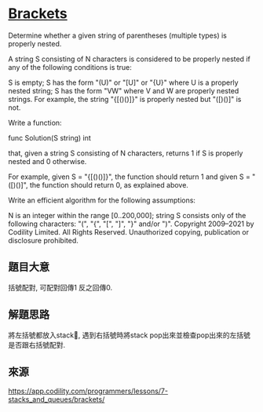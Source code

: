 # [Brackets](https://app.codility.com/programmers/lessons/7-stacks_and_queues/brackets/)
Determine whether a given string of parentheses (multiple types) is properly nested.

A string S consisting of N characters is considered to be properly nested if any of the following conditions is true:

S is empty;
S has the form "(U)" or "[U]" or "{U}" where U is a properly nested string;
S has the form "VW" where V and W are properly nested strings.
For example, the string "{[()()]}" is properly nested but "([)()]" is not.

Write a function:

func Solution(S string) int

that, given a string S consisting of N characters, returns 1 if S is properly nested and 0 otherwise.

For example, given S = "{[()()]}", the function should return 1 and given S = "([)()]", the function should return 0, as explained above.

Write an efficient algorithm for the following assumptions:

N is an integer within the range [0..200,000];
string S consists only of the following characters: "(", "{", "[", "]", "}" and/or ")".
Copyright 2009–2021 by Codility Limited. All Rights Reserved. Unauthorized copying, publication or disclosure prohibited.


## 題目大意
括號配對, 可配對回傳1 反之回傳0.
## 解題思路
將左括號都放入stack, 遇到右括號時將stack pop出來並檢查pop出來的左括號是否跟右括號配對.
## 來源
https://app.codility.com/programmers/lessons/7-stacks_and_queues/brackets/
